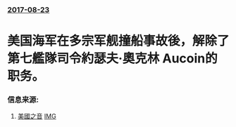### [2017-08-23](/news/2017/08/23/index.md)

##### 
# 美国海军在多宗军舰撞船事故後，解除了第七艦隊司令約瑟夫·奧克林 Aucoin的职务。 




### 信息来源:

1. [美國之音](https://www.voachinese.com/a/us-navy-collision/3997006.html) [IMG](https://gdb.voanews.com/E55B9BE0-9D79-40F3-81D3-359C776DDA1B_w1200_r1_s.jpg)
